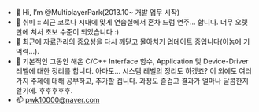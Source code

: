 - 👋 Hi, I’m @MultiplayerPark(2013.10~ 개발 업무 시작)
- 👀 취미 :: 최근 코로나 시대에 맞게 연습실에서 혼차 드럼 연주... 합니다. 너무 오랫만에 쳐서 초보 수준이 되었습니다 :)
- 🌱 최근에 자료관리의 중요성을 다시 깨닫고 몰아치기 업데이트 중입니다(이놈에 기억력...).
- 💞️ 기본적인 그동안 해온 C/C++ Interface 함수, Application 및 Device-Driver 레벨에 대한 정리를 합니다.
      아마도... 시스템 레벨의 정리도 하겠죠?
      이 외에도 여러가지 주제에 대해 공부하고, 추가할 겝니다. 과정도 즐겁고 결과가 얼마나 달콤한지 알기에. 후후후후후.
- 📫 pwk10000@naver.com

<!---
MultiplayerPark/MultiplayerPark is a ✨ special ✨ repository because its `README.md` (this file) appears on your GitHub profile.
You can click the Preview link to take a look at your changes.
--->
